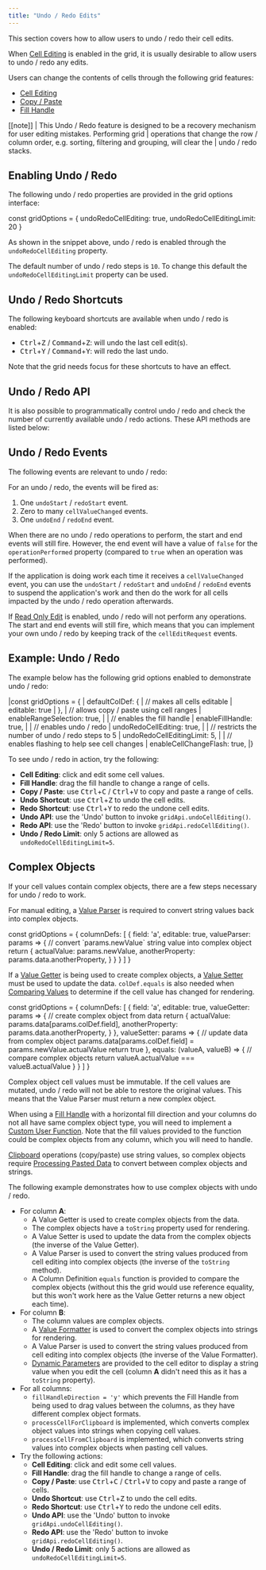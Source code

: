```yaml
---
title: "Undo / Redo Edits"
---
```


This section covers how to allow users to undo / redo their cell edits.

When [Cell Editing](/cell-editing/) is enabled in the grid, it is usually desirable to allow users to undo / redo any edits.

Users can change the contents of cells through the following grid features:

- [Cell Editing](/cell-editing/)
- [Copy / Paste](/clipboard/)
- [Fill Handle](/range-selection-fill-handle/)

[[note]]
| This Undo / Redo feature is designed to be a recovery mechanism for user editing mistakes. Performing grid
| operations that change the row / column order, e.g. sorting, filtering and grouping, will clear the
| undo / redo stacks.

## Enabling Undo / Redo

The following undo / redo properties are provided in the grid options interface:

<snippet>
const gridOptions = {
    undoRedoCellEditing: true,
    undoRedoCellEditingLimit: 20
}
</snippet>

As shown in the snippet above, undo / redo is enabled through the `undoRedoCellEditing` property.


The default number of undo / redo steps is `10`. To change this default the `undoRedoCellEditingLimit` property can be used.

## Undo / Redo Shortcuts


The following keyboard shortcuts are available when undo / redo is enabled:

- <kbd>Ctrl</kbd>+<kbd>Z</kbd> / <kbd>Command</kbd>+<kbd>Z</kbd>: will undo the last cell edit(s).
- <kbd>Ctrl</kbd>+<kbd>Y</kbd> / <kbd>Command</kbd>+<kbd>Y</kbd>: will redo the last undo.

Note that the grid needs focus for these shortcuts to have an effect.

## Undo / Redo API

It is also possible to programmatically control undo / redo and check the number of currently available undo / redo actions. These API methods are listed below:

<api-documentation source='grid-api/api.json' section='UndoRedo'></api-documentation>

## Undo / Redo Events

The following events are relevant to undo / redo:

<api-documentation source='grid-events/events.json' section='editing' names='["undoStart", "undoEnd", "redoStart", "redoEnd", "cellValueChanged"]'></api-documentation>

For an undo / redo, the events will be fired as:

1. One `undoStart` / `redoStart` event.
1. Zero to many `cellValueChanged` events.
1. One `undoEnd` / `redoEnd` event.

When there are no undo / redo operations to perform, the start and end events will still fire. However, the end event will have a value of `false` for the `operationPerformed` property (compared to `true` when an operation was performed).

If the application is doing work each time it receives a `cellValueChanged` event, you can use the `undoStart` / `redoStart` and `undoEnd` / `redoEnd` events to suspend the application's work and then do the work for all cells impacted by the undo / redo operation afterwards.

If [Read Only Edit](/value-setters/#read-only-edit) is enabled, undo / redo will not perform any operations. The start and end events will still fire, which means that you can implement your own undo / redo by keeping track of the `cellEditRequest` events.

## Example: Undo / Redo

The example below has the following grid options enabled to demonstrate undo / redo:

<snippet spaceBetweenProperties="true">
|const gridOptions = {
|    defaultColDef: {
|        // makes all cells editable
|        editable: true
|    },
|    // allows copy / paste using cell ranges
|    enableRangeSelection: true,
|
|    // enables the fill handle
|    enableFillHandle: true,
|
|    // enables undo / redo
|    undoRedoCellEditing: true,
|
|    // restricts the number of undo / redo steps to 5
|    undoRedoCellEditingLimit: 5,
|
|    // enables flashing to help see cell changes
|    enableCellChangeFlash: true,
|}
</snippet>

To see undo / redo in action, try the following:

- **Cell Editing**: click and edit some cell values.
- **Fill Handle**: drag the fill handle to change a range of cells.
- **Copy / Paste**: use <kbd>Ctrl</kbd>+<kbd>C</kbd> / <kbd>Ctrl</kbd>+<kbd>V</kbd> to copy and paste a range of cells.
- **Undo Shortcut**: use <kbd>Ctrl</kbd>+<kbd>Z</kbd> to undo the cell edits.
- **Redo Shortcut**: use <kbd>Ctrl</kbd>+<kbd>Y</kbd> to redo the undone cell edits.
- **Undo API**: use the 'Undo' button to invoke `gridApi.undoCellEditing()`.
- **Redo API**: use the 'Redo' button to invoke `gridApi.redoCellEditing()`.
- **Undo / Redo Limit**: only 5 actions are allowed as `undoRedoCellEditingLimit=5`.

<grid-example title='Undo / Redo' name='undo-redo' type='generated' options='{ "enterprise": true, "exampleHeight": 530, "modules": ["clientside", "range", "clipboard"] }'></grid-example>

## Complex Objects

If your cell values contain complex objects, there are a few steps necessary for undo / redo to work.

For manual editing, a [Value Parser](/value-parsers/) is required to convert string values back into complex objects.

<snippet>
const gridOptions = {
    columnDefs: [
        {
            field: 'a',
            editable: true,
            valueParser: params => {
                // convert `params.newValue` string value into complex object
                return {
                    actualValue: params.newValue,
                    anotherProperty: params.data.anotherProperty,
                }
            }
        }
    ]
}
</snippet>

If a [Value Getter](/value-getters/) is being used to create complex objects, a [Value Setter](/value-setters/) must be used to update the data. `colDef.equals` is also needed when [Comparing Values](/change-detection/#comparing-values) to determine if the cell value has changed for rendering.

<snippet>
const gridOptions = {
    columnDefs: [
        {
            field: 'a',
            editable: true,
            valueGetter: params => {
                // create complex object from data
                return {
                    actualValue: params.data[params.colDef.field],
                    anotherProperty: params.data.anotherProperty,
                }
            },
            valueSetter: params => {
                // update data from complex object
                params.data[params.colDef.field] = params.newValue.actualValue
                return true
            },
            equals: (valueA, valueB) => {
                // compare complex objects
                return valueA.actualValue === valueB.actualValue
            }
        }
    ]
}
</snippet>

Complex object cell values must be immutable. If the cell values are mutated, undo / redo will not be able to restore the original values. This means that the Value Parser must return a new complex object.

When using a [Fill Handle](/range-selection-fill-handle/) with a horizontal fill direction and your columns do not all have same complex object type, you will need to implement a [Custom User Function](/range-selection-fill-handle/#custom-user-function). Note that the fill values provided to the function could be complex objects from any column, which you will need to handle.

[Clipboard](/clipboard/) operations (copy/paste) use string values, so complex objects require [Processing Pasted Data](/clipboard/#processing-pasted-data) to convert between complex objects and strings.

The following example demonstrates how to use complex objects with undo / redo.
- For column **A**:
    - A Value Getter is used to create complex objects from the data.
    - The complex objects have a `toString` property used for rendering.
    - A Value Setter is used to update the data from the complex objects (the inverse of the Value Getter).
    - A Value Parser is used to convert the string values produced from cell editing into complex objects (the inverse of the `toString` method).
    - A Column Definition `equals` function is provided to compare the complex objects (without this the grid would use reference equality, but this won't work here as the Value Getter returns a new object each time).
- For column **B**:
    - The column values are complex objects.
    - A [Value Formatter](/value-formatters/) is used to convert the complex objects into strings for rendering.
    - A Value Parser is used to convert the string values produced from cell editing into complex objects (the inverse of the Value Formatter).
    - [Dynamic Parameters](/cell-editors/#dynamic-parameters) are provided to the cell editor to display a string value when you edit the cell (column **A** didn't need this as it has a `toString` property).
- For all columns:
    - `fillHandleDirection = 'y'` which prevents the Fill Handle from being used to drag values between the columns, as they have different complex object formats.
    - `processCellForClipboard` is implemented, which converts complex object values into strings when copying cell values.
    - `processCellFromClipboard` is implemented, which converts string values into complex objects when pasting cell values.
- Try the following actions:
    - **Cell Editing**: click and edit some cell values.
    - **Fill Handle**: drag the fill handle to change a range of cells.
    - **Copy / Paste**: use <kbd>Ctrl</kbd>+<kbd>C</kbd> / <kbd>Ctrl</kbd>+<kbd>V</kbd> to copy and paste a range of cells.
    - **Undo Shortcut**: use <kbd>Ctrl</kbd>+<kbd>Z</kbd> to undo the cell edits.
    - **Redo Shortcut**: use <kbd>Ctrl</kbd>+<kbd>Y</kbd> to redo the undone cell edits.
    - **Undo API**: use the 'Undo' button to invoke `gridApi.undoCellEditing()`.
    - **Redo API**: use the 'Redo' button to invoke `gridApi.redoCellEditing()`.
    - **Undo / Redo Limit**: only 5 actions are allowed as `undoRedoCellEditingLimit=5`.


<grid-example title='Undo / Redo with Complex Objects' name='undo-redo-complex-objects' type='generated' options='{ "enterprise": true, "exampleHeight": 530, "modules": ["clientside", "range", "clipboard"] }'></grid-example>

